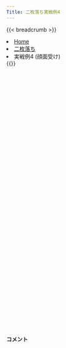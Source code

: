 ```yaml
---
Title: 二枚落ち実戦例4
---
```

{{< breadcrumb >}}
  <li class="breadcrumb-item"><a href="/shogi-beginners/">Home</a></li>
  <li class="breadcrumb-item"><a href="/shogi-beginners/2mai/">二枚落ち</a></li>
  <li class="breadcrumb-item active" aria-current="page">実戦例4 (顔面受け)</li>
{{</ breadcrumb >}}
<div class="row pt-3">
  <div class="col-lg-1"></div>
  <div class="col-sm" tabindex="-1">
    <script id="example-kif" type="kif">
手合割：二枚落ち
下手：下手
上手：上手
手数----指手---------消費時間--
*<ruby>二歩<rt>にふ</rt></ruby><ruby>突<rt>つ</rt></ruby>き<ruby>定跡<rt>じょうせき</rt></ruby>の<ruby>勝<rt>か</rt></ruby>ち<ruby>方<rt>かた</rt></ruby>をおぼえましょう。
*<div class="text-center"><img class="img-fluid pt-3 w-50" src="/shogi-beginners/img/cat32.webp"></div>
   1 ２二銀(31)
   2 ７六歩(77)
   3 ７二銀(71)
*☖<ruby>５三<rt>ごーさん</rt></ruby><ruby>銀型<rt>ぎんがた</rt></ruby><ruby>以外<rt>いがい</rt></ruby>にも<ruby>本当<rt>ほんとう</rt></ruby>はいろいろな<ruby>指<rt>さ</rt></ruby>し<ruby>方<rt>かた</rt></ruby>があります。
   4 ４六歩(47)
   5 １四歩(13)
   6 ４五歩(46)
   7 ６四歩(63)
   8 ４八銀(39)
   9 ６三銀(72)
  10 ４七銀(48)
  11 ７四歩(73)
  12 ３六歩(37)
  13 ８四歩(83)
  14 ３五歩(36)
*☗<ruby>４五<rt>よんごー</rt></ruby><ruby>歩<rt>ふ</rt></ruby>と☗<ruby>３五<rt>さんごー</rt></ruby><ruby>歩<rt>ふ</rt></ruby>の<ruby>位<rt>くらい</rt></ruby><ruby>取<rt>ど</rt></ruby>りはどんな<ruby>変化<rt>へんか</rt></ruby>でも<ruby>有力<rt>ゆうりょく</rt></ruby>です。
  15 ３二金(41)
  16 ３八飛(28)
  17 ４二玉(51)
  18 ６八銀(79)
  19 ９四歩(93)
  20 ９六歩(97)
  21 ５四銀(63)
  22 ４六銀(47)
*☗<ruby>４五<rt>よんごー</rt></ruby><ruby>歩<rt>ふ</rt></ruby>を<ruby>取<rt>と</rt></ruby>られてはいけません。
  23 ５二金(61)
*<ruby>上手<rt>うわて</rt></ruby>は<ruby>攻<rt>せ</rt></ruby>めようとすると<ruby>反撃<rt>はんげき</rt></ruby>がきびしくうまくいかないことが<ruby>多<rt>おお</rt></ruby>いです。そのため<ruby>守<rt>まも</rt></ruby>りに<ruby>徹<rt>てっ</rt></ruby>してくる<ruby>場合<rt>ばあい</rt></ruby>もあります。
  24 ７八金(69)
  25 ３一玉(42)
  26 ６九玉(59)
  27 ８五歩(84)
  28 ５八金(49)
  29 ２四歩(23)
*<ruby>問題<rt>もんだい</rt></ruby>: <ruby>次<rt>つぎ</rt></ruby>の<ruby>手<rt>て</rt></ruby>を<ruby>考<rt>かんが</rt></ruby>えてみましょう。
*<div><img class="img-fluid" src="/shogi-beginners/img/cat2.webp"></div>
  30 ３四歩(35)
*☖<ruby>２三<rt>にいさん</rt></ruby><ruby>銀<rt>ぎん</rt></ruby>とされると<ruby>攻<rt>せ</rt></ruby>めにくくなるので、<ruby>歩<rt>ふ</rt></ruby>の<ruby>交換<rt>こうかん</rt></ruby>はしておきましょう。
  31 同　歩(33)
  32 同　飛(38)
  33 ９五歩(94)
  34 同　歩(96)
  35 ２三銀(22)
  36 ３六飛(34)
  37 ３三歩打
  38 ３七桂(29)
  39 ７五歩(74)
  40 同　歩(76)
  41 ８六歩(85)
  42 同　歩(87)
*<ruby>攻<rt>せ</rt></ruby>めになっていないものはすべて☗<ruby>同歩<rt>どうふ</rt></ruby>と<ruby>応<rt>おう</rt></ruby>じましょう。
  43 １二香(11)
  44 ３五銀(46)
*<ruby>左端<rt>ひだりはし</rt></ruby>からじっと<ruby>攻<rt>せ</rt></ruby>める<ruby>手<rt>て</rt></ruby>もありますが、シンプルに<ruby>銀<rt>ぎん</rt></ruby>で<ruby>攻<rt>せ</rt></ruby>めるのがわかりやすいです。
  45 ４二金(52)
*<ruby>問題<rt>もんだい</rt></ruby>: <ruby>次<rt>つぎ</rt></ruby>の<ruby>手<rt>て</rt></ruby>を<ruby>考<rt>かんが</rt></ruby>えてみましょう。
*<div><img class="img-fluid" src="/shogi-beginners/img/cat2.webp"></div>
  46 ２六歩(27)
*☗<ruby>２六<rt>にいろく</rt></ruby><ruby>歩<rt>ふ</rt></ruby>☖<ruby>同歩<rt>どうふ</rt></ruby>☗<ruby>２五<rt>にいごー</rt></ruby><ruby>歩<rt>ふ</rt></ruby>をねらって<ruby>下手<rt>したて</rt></ruby><ruby>好調<rt>こうちょう</rt></ruby>です。
  47 ９五香(91)
  48 同　香(99)
  49 ３四歩(33)
*<ruby>指<rt>さ</rt></ruby>す<ruby>手<rt>て</rt></ruby>がないので<ruby>上手<rt>うわて</rt></ruby>は<ruby>暴<rt>あば</rt></ruby>れるしかありません。
  50 ４六銀(35)
*☗<ruby>同銀<rt>どうぎん</rt></ruby>でも<ruby>優勢<rt>ゆうせい</rt></ruby>ですが、<ruby>駒得<rt>こまどく</rt></ruby>の<ruby>下手<rt>したて</rt></ruby>は<ruby>戦<rt>たたか</rt></ruby>う<ruby>必要<rt>ひつよう</rt></ruby>もありません。☗<ruby>４六銀<rt>よんろくぎん</rt></ruby>は<ruby>師匠<rt>ししょう</rt></ruby>を<ruby>泣<rt>な</rt></ruby>かせる<ruby>手<rt>て</rt></ruby>です。
  51 ９七歩打
  52 同　桂(89)
  53 ３三金(42)
  54 ９二香成(95)
  55 ７三桂(81)
  56 ７四歩(75)
*ていねいに<ruby>応<rt>おう</rt></ruby>じて<ruby>駒得<rt>こまどく</rt></ruby>を<ruby>主張<rt>しゅちょう</rt></ruby>するのがわかりやすいです。
  57 ６五桂(73)
  58 ７三歩成(74)
  59 １五歩(14)
  60 ６六角(88)
  61 １六歩(15)
  62 同　歩(17)
  63 １三香(12)
  64 ６二と(73)
  65 ２二玉(31)
  66 ５二と(62)
  67 ５七桂(65)
*<ruby>下手<rt>したて</rt></ruby>はと<ruby>金<rt>きん</rt></ruby>を<ruby>寄<rt>よ</rt></ruby>っていくだけで<ruby>勝<rt>か</rt></ruby>てます。<ruby>手<rt>て</rt></ruby>のない上手は暴れてきますが、ていねいに<ruby>応<rt>おう</rt></ruby>じていきましょう。
  68 同　角(66)
  69 ９六歩打
  70 ８五桂(97)
  71 ９七歩成(96)
  72 ８四角(57)
  73 ４四歩(43)
  74 ５一角成(84)
  75 ４五歩(44)
  76 同　銀(46)
  77 ８七歩打
  78 ８九香打
*<ruby>師匠<rt>ししょう</rt></ruby><ruby>泣<rt>な</rt></ruby>かせの<ruby>手<rt>て</rt></ruby>です。ここまでしなくても<ruby>勝<rt>か</rt></ruby>てます。
  79 ８八歩成(87)
  80 同　香(89)
  81 同　と(97)
  82 同　金(78)
  83 ３五香打
  84 ４六飛(36)
  85 ５五銀(54)
  86 ７六飛(46)
  87 ３七香成(35)
  88 ４二と(52)
  *ここまでくれば<ruby>勝利<rt>しょうり</rt></ruby>は<ruby>目前<rt>もくぜん</rt></ruby>です。<ruby>勝<rt>か</rt></ruby>ち<ruby>方<rt>かた</rt></ruby>はたくさんありますが、<ruby>二枚<rt>にまい</rt></ruby><ruby>落<rt>お</rt></ruby>ちはていねいに<ruby>指<rt>さ</rt></ruby>すと<ruby>勝<rt>か</rt></ruby>ちやすいです。
  89 ４六桂打
  90 ５九金(58)
  91 ４七成香(37)
  92 ７二飛成(76)
  93 ５八成香(47)
  94 同　金(59)
  95 同　桂成(46)
  96 同　玉(69)
  97 ４二金(32)
  98 同　馬(51)
  99 ３二金打
 100 ３一金打
 101 ７一歩打
 102 ３二金(31)
 103 同　金(33)
 104 １二金打
 105 同　玉(22)
 106 ３二馬(42)
 107 ４七金打
 108 同　玉(58)
 109 ４六銀(55)
 110 同　玉(47)
 111 ３五金打
 112 ５七玉(46)
 113 ４六金(35)
 114 同　玉(57)
 115 ３二銀(23)
 116 同　龍(72)
 117 ２二角打
 118 ２三金打
 119 １一玉(12)
 120 ２二龍(32)
 121 投了
*<a href="/shogi-beginners/2mai/example5/">
*<ruby>次<rt>つぎ</rt></ruby>の<ruby>棋譜<rt>きふ</rt></ruby>を<ruby>見<rt>み</rt></ruby>よう！
*<div class="text-center"><img class="img-fluid pt-3 w-50" src="/shogi-beginners/img/cat1.webp"></div></a>
まで120手で下手の勝ち
    </script>
    <svg id="example" xmlns="http://www.w3.org/2000/svg" viewBox="0,0,400,540"></svg>
  </div>
  <div class="col-sm">
    <h4 class="pt-3">コメント</h4>
    <div id="comment"></div>
  </div>
  <div class="col-lg-1"></div>
</div>
